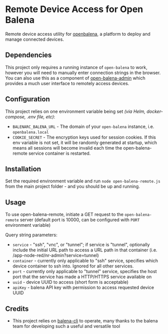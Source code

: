 # Remote Device Access for Open Balena

Remote device access utility for [openbalena](https://github.com/balena-io/open-balena), a platform to deploy and manage
connected devices.

## Dependencies

This project only requires a running instance of `open-balena` to work, however you will need to manually enter
connection strings in the browser. You can also use this as a component of
[open-balena-admin](https://github.com/dcaputo-harmoni/open-balena-admin) which provides a much user interface to
remotely access devices.

## Configuration

This project relies on one environment variable being set _(via Helm, docker-compose, .env file, etc)_:

- `BALENARC_BALENA_URL` - The domain of your `open-balena` instance, i.e. `openbalena.local`
- `COOKIE_SECRET` - The encryption keys used for session cookies. If this env variable is not set, it will be randomly
  generated at startup, which means all sessions will become invalid each time the open-balena-remote service container
  is restarted.

## Installation

Set the required environment variable and run `node open-balena-remote.js` from the main project folder - and you should
be up and running.

## Usage

To use open-balena-remote, initiate a GET request to the `open-balena-remote` server (default port is 10000, can be
configured with `PORT` environment variable)

Query string parameters:

- `service` - "ssh", "vnc", or "tunnel"; if service is "tunnel", optionally include the initial URL path to access a URL
  path in that container (i.e. /app-node-red/nr-admin?service=tunnel)
- `container` - currently only applicable to "ssh" service, specifies which device container to ssh into. Ignored for
  all other services.
- `port` - currently only applicable to "tunnel" service, specifies the host port that the service has made a HTTP/HTTPS
  service available on
- `uuid` - device UUID to access (short form is acceptable)
- `apiKey` - balena API key with permission to access requested device UUID

## Credits

- This project relies on [balena-cli](https://github.com/balena-io/balena-cli) to operate, many thanks to the balena
  team for developing such a useful and versatile tool
